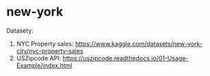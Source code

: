 # new-york
 Datasety:
 1) NYC Property sales: https://www.kaggle.com/datasets/new-york-city/nyc-property-sales
 2) USZipcode API: https://uszipcode.readthedocs.io/01-Usage-Example/index.html
 
